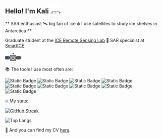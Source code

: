 ## Hello! I'm Kali <img src="./cat.gif" width="7%" height="7%"/>

  ** SAR enthusiast 🛰️ big fan of ice ❄️ I use satellites to study ice shelves in Antarctica **

 Graduate student at the [ICE Remote Sensing Lab](https://www.icelab.ca/) 🍁 SAR specialist at [SmartICE](https://smartice.org/)
 
  <img src="./nyan_satellite.gif" width="10%" height="10%"/>
  
📚 The tools I use most often are:
  
  ![Static Badge](https://img.shields.io/badge/Python-F0F0F0?style=for-the-badge&logo=python&logoColor=ffde57)
  ![Static Badge](https://img.shields.io/badge/qgis-F0F0F0?style=for-the-badge&logo=qgis&logoColor=3BAF29)
![Static Badge](https://img.shields.io/badge/arcgis-F0F0F0?style=for-the-badge&logo=arcgis&logoColor=%232C7AC3)
![Static Badge](https://img.shields.io/badge/pandas-F0F0F0?style=for-the-badge&logo=pandas&logoColor=150458)
![Static Badge](https://img.shields.io/badge/geopandas-F0F0F0?style=for-the-badge&logo=geopandas&logoColor=139C5A)
![Static Badge](https://img.shields.io/badge/google%20earth%20engine-F0F0F0?style=for-the-badge&logo=google%20earth%20engine&logoColor=%234285F4)
![Static Badge](https://img.shields.io/badge/javascript-F0F0F0?style=for-the-badge&logo=javascript&logoColor=%23F7DF1E)
![Static Badge](https://img.shields.io/badge/bash-F0F0F0?style=for-the-badge&logo=gnu%20bash&logoColor=293137)
![Static Badge](https://img.shields.io/badge/anaconda-F0F0F0?style=for-the-badge&logo=anaconda&logoColor=3BAF29)

🔥 My stats:

[![GitHub Streak](https://streak-stats.demolab.com?user=kalimcdougall)](https://git.io/streak-stats)  
  
  ![Top Langs](https://github-readme-stats.vercel.app/api/top-langs/?username=kalimcdougall&layout=compact) 

  
  📄 And you can find my CV [here](KaliMcDougall_CV.pdf).


